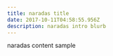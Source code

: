 ```yaml
---
title: naradas title
date: 2017-10-11T04:58:55.956Z
description: naradas intro blurb
---
```

naradas content sample
